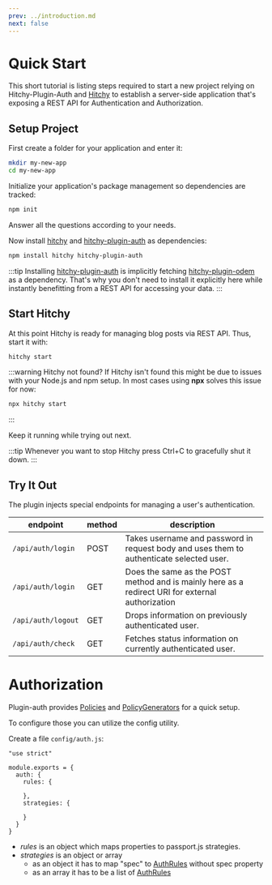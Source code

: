```yaml
---
prev: ../introduction.md
next: false
---
```


# Quick Start

This short tutorial is listing steps required to start a new project relying on Hitchy-Plugin-Auth and [Hitchy](https://hitchyjs.github.io/core/) to establish a server-side application that's exposing a REST API for Authentication and Authorization.

## Setup Project

First create a folder for your application and enter it:

```bash
mkdir my-new-app
cd my-new-app
```

Initialize your application's package management so dependencies are tracked:

```bash
npm init
```

Answer all the questions according to your needs.

Now install [hitchy](https://www.npmjs.com/package/hitchy) and [hitchy-plugin-auth](https://www.npmjs.com/package/hitchy-plugin-auth) as dependencies:

```bash
npm install hitchy hitchy-plugin-auth
```

:::tip
Installing [hitchy-plugin-auth](https://www.npmjs.com/package/hitchy-plugin-auth) is implicitly fetching [hitchy-plugin-odem](https://www.npmjs.com/package/hitchy-plugin-odem) as a dependency. That's why you don't need to install it explicitly here while instantly benefitting from a REST API for accessing your data. 
:::

## Start Hitchy

At this point Hitchy is ready for managing blog posts via REST API. Thus, start it with:

```bash
hitchy start
```

:::warning Hitchy not found?
If Hitchy isn't found this might be due to issues with your Node.js and npm setup. In most cases using **npx** solves this issue for now:

```bash
npx hitchy start
```
:::

Keep it running while trying out next.

:::tip
Whenever you want to stop Hitchy press Ctrl+C to gracefully shut it down.
:::


## Try It Out

The plugin injects special endpoints for managing a user's authentication.

| endpoint           | method | description                                                                                      |
|--------------------|--------|--------------------------------------------------------------------------------------------------|
| `/api/auth/login`  | POST   | Takes username and password in request body and uses them to authenticate selected user.         |
| `/api/auth/login`  | GET    | Does the same as the POST method and is mainly here as a redirect URI for external authorization |
| `/api/auth/logout` | GET    | Drops information on previously authenticated user.                                              |
| `/api/auth/check`  | GET    | Fetches status information on currently authenticated user.                                      |


# Authorization
Plugin-auth provides [Policies](../api/policy) and [PolicyGenerators](../api/service/policy-generator.md) for a quick setup.

To configure those you can utilize the config utility.

Create a file ``config/auth.js``:

```
"use strict"

module.exports = {
  auth: {
    rules: {
        
    },
    strategies: {
    
    }
  }
}
```

+ *rules* is an object which maps properties to passport.js strategies.
+ *strategies* is an object or array
    + as an object it has to map "spec" to [AuthRules](../api/models/auth-rule.md) without spec property
    + as an array it has to be a list of [AuthRules](../api/models/auth-rule.md)
